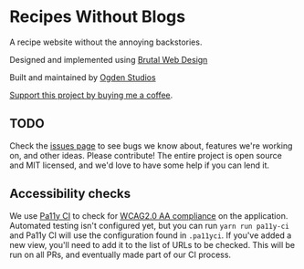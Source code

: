 # Recipes Without Blogs 

A recipe website without the annoying backstories. 

Designed and implemented using [Brutal Web Design](https://brutalist-web.design)

Built and maintained by [Ogden Studios](https://ogdenstudios.xyz)

[Support this project by buying me a coffee](https://ko-fi.com/ogdenstudios).

## TODO 

Check the [issues page](https://github.com/ogdenstudios/recipeswithoutblogs/issues) to see bugs we know about, features we're working on, and other ideas. Please contribute! The entire project is open source and MIT licensed, and we'd love to have some help if you can lend it. 

## Accessibility checks

We use [Pa11y CI](https://github.com/pa11y/pa11y-ci) to check for [WCAG2.0 AA compliance](https://www.w3.org/WAI/WCAG21/quickref/) on the application. Automated testing isn't configured yet, but you can run `yarn run pa11y-ci` and Pa11y CI will use the configuration found in `.pa11yci`. If you've added a new view, you'll need to add it to the list of URLs to be checked. This will be run on all PRs, and eventually made part of our CI process.

